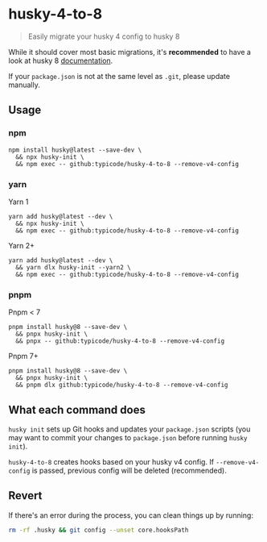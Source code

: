 # husky-4-to-8

> Easily migrate your husky 4 config to husky 8

While it should cover most basic migrations, it's **recommended** to have a look at husky 8 [documentation](https://typicode.github.io/husky).

If your `package.json` is not at the same level as `.git`, please update manually.

## Usage

### npm

```shell
npm install husky@latest --save-dev \
  && npx husky-init \
  && npm exec -- github:typicode/husky-4-to-8 --remove-v4-config
```

### yarn

Yarn 1

```shell
yarn add husky@latest --dev \
  && npx husky-init \
  && npm exec -- github:typicode/husky-4-to-8 --remove-v4-config
```

Yarn 2+

```shell
yarn add husky@latest --dev \
  && yarn dlx husky-init --yarn2 \
  && npm exec -- github:typicode/husky-4-to-8 --remove-v4-config
```

### pnpm

Pnpm < 7

```shell
pnpm install husky@8 --save-dev \
  && pnpx husky-init \
  && pnpx -- github:typicode/husky-4-to-8 --remove-v4-config
```

Pnpm 7+

```shell
pnpm install husky@8 --save-dev \
  && pnpx husky-init \
  && pnpm dlx github:typicode/husky-4-to-8 --remove-v4-config
```

## What each command does

`husky init` sets up Git hooks and updates your `package.json` scripts (you may want to commit your changes to `package.json` before running `husky init`).

`husky-4-to-8` creates hooks based on your husky v4 config. If `--remove-v4-config` is passed, previous config will be deleted (recommended).

## Revert

If there's an error during the process, you can clean things up by running:

```sh
rm -rf .husky && git config --unset core.hooksPath
```
